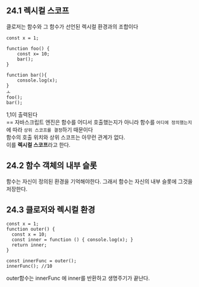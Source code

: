 ## 24.1 렉시컬 스코프
클로저는 함수와 그 함수가 선언된 렉시컬 환경과의 조합이다

```tsx
const x = 1;

function foo() {
	const x= 10;
	bar();
}

function bar(){
	console.log(x);
}
ㅗ
foo();
bar();
```
1,1이 출력된다 <br/>==
자바스크립트 엔진은 함수를 어디서 호출했는지가 아니라 함수를 `어디에 정의했는지`에 따라 `상위 스코프를 결정`하기 때문이다<br/>
함수의 호출 위치와 상위 스코프는 아무런 관계가 없다. <br/>
이를 **렉시컬 스코프**라고 한다.

## 24.2 함수 객체의 내부 슬롯
함수는 자신이 정의된 환경을 기억해야한다. 그래서 함수는 자신의 내부 슬롯에 그것을 저장한다. 

## 24.3 클로저와 렉시컬 환경
```tsx
const x = 1;
function outer() {
  const x = 10;
  const inner = function () { console.log(x); }
  return inner;
}

const innerFunc = outer();
innerFunc(); //10
```
outer함수는 innerFunc 에 inner를 반환하고 생명주기가 끝난다. 
                                                                                                                                                                                                                                                                                                                                                                                                                                                                                                                                                                                                                                                                                                                                                                                                                                                                                                                                                                                                                                                                                                                                                                                                                                                                                                                                                                                                                                                                                                                                                                                                                                                                                                                                                                                                                                                                                                                                                                                                                                                                                                                                                                                                                                                                                                                                                                                                                                                                                                                                                                                                                                                                                                                                                                                                                                                                                                                                                                                                                                                                                                                                                                                                                                                                                                                                                                                                                                                                                                                                                                                                                                                                                                                                                                                                                                                                                                                                                                                                                                                                                                                                                                                                                                                                                                                                                                                                                                                                                                                                                                                                                                                                                                                                                                                                                                                                                                                                                                                                                                                                                                                                                                                                                                                                                                                                                                                                                                                                                                                                                                                                                                                                                                                                                                                                                                                                                                                                                                                                                                                                                                                                                                                                                                                                                                                                                                                                                                                                                                                                                                                                                                                                                                                                                                                                                                                                                                                                                                                                                                                                                                                                                                                                                                                                                                                                                                                                                                                                                                                                                                                                                                                                                                                                                                                                                                                                                                                       
